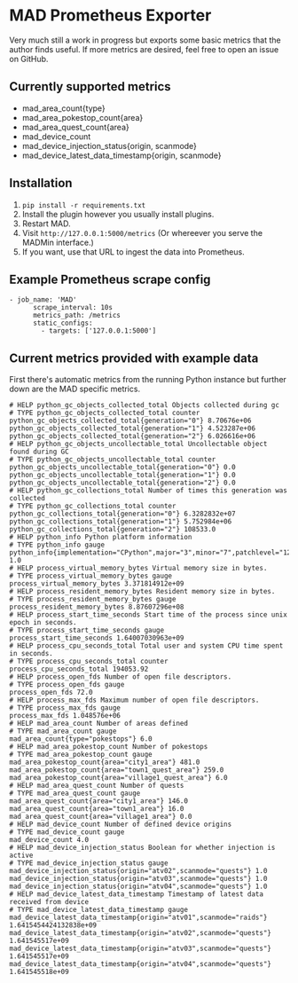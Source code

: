 # MAD Prometheus Exporter

Very much still a work in progress but exports some basic metrics that the author finds useful. If more metrics are desired, feel free to open an issue on GitHub.

## Currently supported metrics

- mad_area_count{type}
- mad_area_pokestop_count{area}
- mad_area_quest_count{area}
- mad_device_count
- mad_device_injection_status{origin, scanmode}
- mad_device_latest_data_timestamp{origin, scanmode}

## Installation

1. `pip install -r requirements.txt`
2. Install the plugin however you usually install plugins.
3. Restart MAD.
4. Visit `http://127.0.0.1:5000/metrics` (Or whereever you serve the MADMin interface.)
5. If you want, use that URL to ingest the data into Prometheus.

## Example Prometheus scrape config

```
- job_name: 'MAD'
      scrape_interval: 10s
      metrics_path: /metrics
      static_configs:
        - targets: ['127.0.0.1:5000']
```

## Current metrics provided with example data

First there's automatic metrics from the running Python instance but further down are the MAD specific metrics.

```
# HELP python_gc_objects_collected_total Objects collected during gc
# TYPE python_gc_objects_collected_total counter
python_gc_objects_collected_total{generation="0"} 8.70676e+06
python_gc_objects_collected_total{generation="1"} 4.523287e+06
python_gc_objects_collected_total{generation="2"} 6.026616e+06
# HELP python_gc_objects_uncollectable_total Uncollectable object found during GC
# TYPE python_gc_objects_uncollectable_total counter
python_gc_objects_uncollectable_total{generation="0"} 0.0
python_gc_objects_uncollectable_total{generation="1"} 0.0
python_gc_objects_uncollectable_total{generation="2"} 0.0
# HELP python_gc_collections_total Number of times this generation was collected
# TYPE python_gc_collections_total counter
python_gc_collections_total{generation="0"} 6.3282832e+07
python_gc_collections_total{generation="1"} 5.752984e+06
python_gc_collections_total{generation="2"} 108533.0
# HELP python_info Python platform information
# TYPE python_info gauge
python_info{implementation="CPython",major="3",minor="7",patchlevel="12",version="3.7.12"} 1.0
# HELP process_virtual_memory_bytes Virtual memory size in bytes.
# TYPE process_virtual_memory_bytes gauge
process_virtual_memory_bytes 3.371814912e+09
# HELP process_resident_memory_bytes Resident memory size in bytes.
# TYPE process_resident_memory_bytes gauge
process_resident_memory_bytes 8.87607296e+08
# HELP process_start_time_seconds Start time of the process since unix epoch in seconds.
# TYPE process_start_time_seconds gauge
process_start_time_seconds 1.64007030963e+09
# HELP process_cpu_seconds_total Total user and system CPU time spent in seconds.
# TYPE process_cpu_seconds_total counter
process_cpu_seconds_total 194053.92
# HELP process_open_fds Number of open file descriptors.
# TYPE process_open_fds gauge
process_open_fds 72.0
# HELP process_max_fds Maximum number of open file descriptors.
# TYPE process_max_fds gauge
process_max_fds 1.048576e+06
# HELP mad_area_count Number of areas defined
# TYPE mad_area_count gauge
mad_area_count{type="pokestops"} 6.0
# HELP mad_area_pokestop_count Number of pokestops
# TYPE mad_area_pokestop_count gauge
mad_area_pokestop_count{area="city1_area"} 481.0
mad_area_pokestop_count{area="town1_quest_area"} 259.0
mad_area_pokestop_count{area="village1_quest_area"} 6.0
# HELP mad_area_quest_count Number of quests
# TYPE mad_area_quest_count gauge
mad_area_quest_count{area="city1_area"} 146.0
mad_area_quest_count{area="town1_area"} 16.0
mad_area_quest_count{area="village1_area"} 0.0
# HELP mad_device_count Number of defined device origins
# TYPE mad_device_count gauge
mad_device_count 4.0
# HELP mad_device_injection_status Boolean for whether injection is active
# TYPE mad_device_injection_status gauge
mad_device_injection_status{origin="atv02",scanmode="quests"} 1.0
mad_device_injection_status{origin="atv03",scanmode="quests"} 1.0
mad_device_injection_status{origin="atv04",scanmode="quests"} 1.0
# HELP mad_device_latest_data_timestamp Timestamp of latest data received from device
# TYPE mad_device_latest_data_timestamp gauge
mad_device_latest_data_timestamp{origin="atv01",scanmode="raids"} 1.6415454424132838e+09
mad_device_latest_data_timestamp{origin="atv02",scanmode="quests"} 1.641545517e+09
mad_device_latest_data_timestamp{origin="atv03",scanmode="quests"} 1.641545517e+09
mad_device_latest_data_timestamp{origin="atv04",scanmode="quests"} 1.641545518e+09
```
